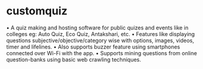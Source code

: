 # customquiz
• A quiz making and hosting software for public quizes and events like in colleges eg: Auto Quiz, Eco Quiz, Antakshari, etc.
• Features like displaying questions subjective/objective/category wise with options, images, videos, timer and lifelines. 
• Also supports buzzer feature using smartphones connected over Wi-Fi with the app.
• Supports mining questions from online question-banks using basic web crawling techniques.
